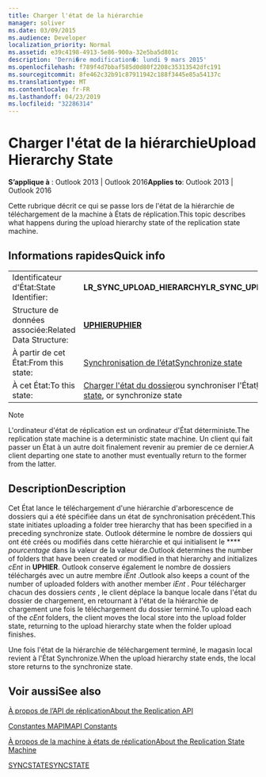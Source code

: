 ```yaml
---
title: Charger l'état de la hiérarchie
manager: soliver
ms.date: 03/09/2015
ms.audience: Developer
localization_priority: Normal
ms.assetid: e39c4198-4913-5e86-900a-32e5ba5d801c
description: 'Derni�re modification�: lundi 9 mars 2015'
ms.openlocfilehash: f789f4d7bbaf585d0d80f2208c35313542dfc191
ms.sourcegitcommit: 8fe462c32b91c87911942c188f3445e85a54137c
ms.translationtype: MT
ms.contentlocale: fr-FR
ms.lasthandoff: 04/23/2019
ms.locfileid: "32286314"
---
```

# <a name="upload-hierarchy-state"></a><span data-ttu-id="c0fc8-103">Charger l'état de la hiérarchie</span><span class="sxs-lookup"><span data-stu-id="c0fc8-103">Upload Hierarchy State</span></span>

  
  
<span data-ttu-id="c0fc8-104">**S’applique à** : Outlook 2013 | Outlook 2016</span><span class="sxs-lookup"><span data-stu-id="c0fc8-104">**Applies to**: Outlook 2013 | Outlook 2016</span></span> 
  
 <span data-ttu-id="c0fc8-105">Cette rubrique décrit ce qui se passe lors de l'état de la hiérarchie de téléchargement de la machine à États de réplication.</span><span class="sxs-lookup"><span data-stu-id="c0fc8-105">This topic describes what happens during the upload hierarchy state of the replication state machine.</span></span> 
  
## <a name="quick-info"></a><span data-ttu-id="c0fc8-106">Informations rapides</span><span class="sxs-lookup"><span data-stu-id="c0fc8-106">Quick info</span></span>

|||
|:-----|:-----|
|<span data-ttu-id="c0fc8-107">Identificateur d'État:</span><span class="sxs-lookup"><span data-stu-id="c0fc8-107">State Identifier:</span></span>  <br/> |<span data-ttu-id="c0fc8-108">**LR_SYNC_UPLOAD_HIERARCHY**</span><span class="sxs-lookup"><span data-stu-id="c0fc8-108">**LR_SYNC_UPLOAD_HIERARCHY**</span></span> <br/> |
|<span data-ttu-id="c0fc8-109">Structure de données associée:</span><span class="sxs-lookup"><span data-stu-id="c0fc8-109">Related Data Structure:</span></span>  <br/> |<span data-ttu-id="c0fc8-110">**[UPHIER](uphier.md)**</span><span class="sxs-lookup"><span data-stu-id="c0fc8-110">**[UPHIER](uphier.md)**</span></span> <br/> |
|<span data-ttu-id="c0fc8-111">À partir de cet État:</span><span class="sxs-lookup"><span data-stu-id="c0fc8-111">From this state:</span></span>  <br/> |[<span data-ttu-id="c0fc8-112">Synchronisation de l’état</span><span class="sxs-lookup"><span data-stu-id="c0fc8-112">Synchronize state</span></span>](synchronize-state.md) <br/> |
|<span data-ttu-id="c0fc8-113">À cet État:</span><span class="sxs-lookup"><span data-stu-id="c0fc8-113">To this state:</span></span>  <br/> |<span data-ttu-id="c0fc8-114">[Charger l'état du dossier](upload-folder-state.md)ou synchroniser l'État</span><span class="sxs-lookup"><span data-stu-id="c0fc8-114">[Upload folder state](upload-folder-state.md), or synchronize state</span></span>  <br/> |
   
> [!NOTE]
> <span data-ttu-id="c0fc8-115">L'ordinateur d'état de réplication est un ordinateur d'État déterministe.</span><span class="sxs-lookup"><span data-stu-id="c0fc8-115">The replication state machine is a deterministic state machine.</span></span> <span data-ttu-id="c0fc8-116">Un client qui fait passer un État à un autre doit finalement revenir au premier de ce dernier.</span><span class="sxs-lookup"><span data-stu-id="c0fc8-116">A client departing one state to another must eventually return to the former from the latter.</span></span> 
  
## <a name="description"></a><span data-ttu-id="c0fc8-117">Description</span><span class="sxs-lookup"><span data-stu-id="c0fc8-117">Description</span></span>

<span data-ttu-id="c0fc8-118">Cet État lance le téléchargement d'une hiérarchie d'arborescence de dossiers qui a été spécifiée dans un état de synchronisation précédent.</span><span class="sxs-lookup"><span data-stu-id="c0fc8-118">This state initiates uploading a folder tree hierarchy that has been specified in a preceding synchronize state.</span></span> <span data-ttu-id="c0fc8-119">Outlook détermine le nombre de dossiers qui ont été créés ou modifiés dans cette hiérarchie et qui initialisent le \*\*\*\* *pourcentage* dans la valeur de la valeur de.</span><span class="sxs-lookup"><span data-stu-id="c0fc8-119">Outlook determines the number of folders that have been created or modified in that hierarchy and initializes  *cEnt*  in **UPHIER**.</span></span> <span data-ttu-id="c0fc8-120">Outlook conserve également le nombre de dossiers téléchargés avec un autre membre *iEnt* .</span><span class="sxs-lookup"><span data-stu-id="c0fc8-120">Outlook also keeps a count of the number of uploaded folders with another member  *iEnt*  .</span></span> <span data-ttu-id="c0fc8-121">Pour télécharger chacun des dossiers *cents* , le client déplace la banque locale dans l'état du dossier de chargement, en retournant à l'état de la hiérarchie de chargement une fois le téléchargement du dossier terminé.</span><span class="sxs-lookup"><span data-stu-id="c0fc8-121">To upload each of the  *cEnt*  folders, the client moves the local store into the upload folder state, returning to the upload hierarchy state when the folder upload finishes.</span></span> 
  
<span data-ttu-id="c0fc8-122">Une fois l'état de la hiérarchie de téléchargement terminé, le magasin local revient à l'État Synchronize.</span><span class="sxs-lookup"><span data-stu-id="c0fc8-122">When the upload hierarchy state ends, the local store returns to the synchronize state.</span></span>
  
## <a name="see-also"></a><span data-ttu-id="c0fc8-123">Voir aussi</span><span class="sxs-lookup"><span data-stu-id="c0fc8-123">See also</span></span>



[<span data-ttu-id="c0fc8-124">À propos de l’API de réplication</span><span class="sxs-lookup"><span data-stu-id="c0fc8-124">About the Replication API</span></span>](about-the-replication-api.md)
  
[<span data-ttu-id="c0fc8-125">Constantes MAPI</span><span class="sxs-lookup"><span data-stu-id="c0fc8-125">MAPI Constants</span></span>](mapi-constants.md)
  
[<span data-ttu-id="c0fc8-126">À propos de la machine à états de réplication</span><span class="sxs-lookup"><span data-stu-id="c0fc8-126">About the Replication State Machine</span></span>](about-the-replication-state-machine.md)
  
[<span data-ttu-id="c0fc8-127">SYNCSTATE</span><span class="sxs-lookup"><span data-stu-id="c0fc8-127">SYNCSTATE</span></span>](syncstate.md)

